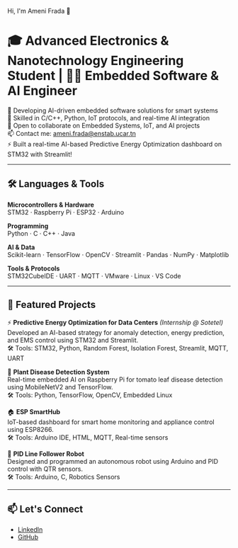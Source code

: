 Hi, I'm Ameni Frada 👋  
# 🎓 Advanced Electronics & Nanotechnology Engineering Student | 👩‍💻 Embedded Software & AI Engineer  

🔭 Developing AI-driven embedded software solutions for smart systems  
🚀 Skilled in C/C++, Python, IoT protocols, and real-time AI integration  
🤝 Open to collaborate on Embedded Systems, IoT, and AI projects  
📫 Contact me: ameni.frada@enstab.ucar.tn  
⚡ Built a real-time AI-based Predictive Energy Optimization dashboard on STM32 with Streamlit!


---

## 🛠️ Languages & Tools

**Microcontrollers & Hardware**  
STM32 · Raspberry Pi · ESP32 · Arduino  

**Programming**  
Python · C · C++ · Java   

**AI & Data**  
Scikit-learn · TensorFlow · OpenCV · Streamlit · Pandas · NumPy · Matplotlib  

**Tools & Protocols**  
STM32CubeIDE · UART · MQTT · VMware · Linux · VS Code  

---

## 🚀 Featured Projects

⚡ **Predictive Energy Optimization for Data Centers** *(Internship @ Sotetel)*  
Developed an AI-based strategy for anomaly detection, energy prediction, and EMS control using STM32 and Streamlit.  
🛠 Tools: STM32, Python, Random Forest, Isolation Forest, Streamlit, MQTT, UART

🌿 **Plant Disease Detection System**  
Real-time embedded AI on Raspberry Pi for tomato leaf disease detection using MobileNetV2 and TensorFlow.  
🛠 Tools: Python, TensorFlow, OpenCV, Embedded Linux

🏠 **ESP SmartHub**  
IoT-based dashboard for smart home monitoring and appliance control using ESP8266.  
🛠 Tools: Arduino IDE, HTML, MQTT, Real-time sensors

🤖 **PID Line Follower Robot**  
Designed and programmed an autonomous robot using Arduino and PID control with QTR sensors.  
🛠 Tools: Arduino, C, Robotics Sensors

---

## 📫 Let's Connect

- [LinkedIn](https://www.linkedin.com/in/ameni-frada-8728a4208/)
- [GitHub](https://github.com/ameni-frada)
